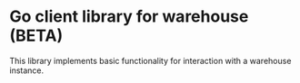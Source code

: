 # Go client library for warehouse (BETA)

This library implements basic functionality for interaction with a warehouse instance.
